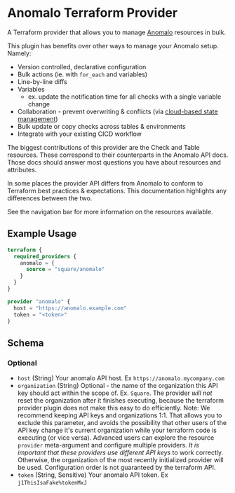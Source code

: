 # Anomalo Terraform Provider

A Terraform provider that allows you to manage [Anomalo](https://docs.anomalo.com/introduction/readme) resources in bulk.

This plugin has benefits over other ways to manage your Anomalo setup. Namely:

- Version controlled, declarative configuration
- Bulk actions (ie. with `for_each` and variables)
- Line-by-line diffs
- Variables
  - ex. update the notification time for all checks with a single variable change
- Collaboration - prevent overwriting & conflicts (via [cloud-based state management](https://developer.hashicorp.com/terraform/language/state/remote))
- Bulk update or copy checks across tables & environments
- Integrate with your existing CICD workflow

The biggest contributions of this provider are the Check and Table resources. These correspond to their counterparts in the Anomalo API docs. Those docs should answer most questions you have about resources and attributes.

In some places the provider API differs from Anomalo to conform to Terraform best practices & expectations. This documentation highlights any differences between the two.

See the navigation bar for more information on the resources available.

## Example Usage

```terraform
terraform {
  required_providers {
    anomalo = {
      source = "square/anomalo"
    }
  }
}

provider "anomalo" {
  host = "https://anomalo.example.com"
  token = "<token>"
}
```

<!-- schema generated by tfplugindocs -->
## Schema

### Optional

- `host` (String) Your anomalo API host. Ex `https://anomalo.mycompany.com`
- `organization` (String) Optional - the name of the organization this API key should act within the scope of. Ex. `Square`. The provider _will not_ reset the organization after it finishes executing, because the terraform provider plugin does not make this easy to do efficiently.
Note: We recommend keeping API keys and organizations 1:1. That allows you to exclude this parameter, and avoids the possibility that other users of the API key change it's current organization while your terraform code is executing (or vice versa).
Advanced users can explore the resource `provider` meta-argument and configure multiple providers. *It is important that these providers use different API keys* to work correctly. Otherwise, the organization of the most recently initialized provider will be used. Configuration order is not guaranteed by the terraform API.
- `token` (String, Sensitive) Your anomalo API token. Ex `j1ThisIsaFake%tokenMxJ`



